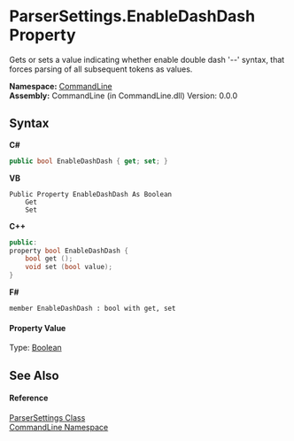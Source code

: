 # ParserSettings.EnableDashDash Property 
 

Gets or sets a value indicating whether enable double dash '--' syntax, that forces parsing of all subsequent tokens as values.

**Namespace:**&nbsp;<a href="N_CommandLine">CommandLine</a><br />**Assembly:**&nbsp;CommandLine (in CommandLine.dll) Version: 0.0.0

## Syntax

**C#**<br />
``` C#
public bool EnableDashDash { get; set; }
```

**VB**<br />
``` VB
Public Property EnableDashDash As Boolean
	Get
	Set
```

**C++**<br />
``` C++
public:
property bool EnableDashDash {
	bool get ();
	void set (bool value);
}
```

**F#**<br />
``` F#
member EnableDashDash : bool with get, set

```


#### Property Value
Type: <a href="https://docs.microsoft.com/dotnet/api/system.boolean" target="_blank">Boolean</a>

## See Also


#### Reference
<a href="T_CommandLine_ParserSettings">ParserSettings Class</a><br /><a href="N_CommandLine">CommandLine Namespace</a><br />